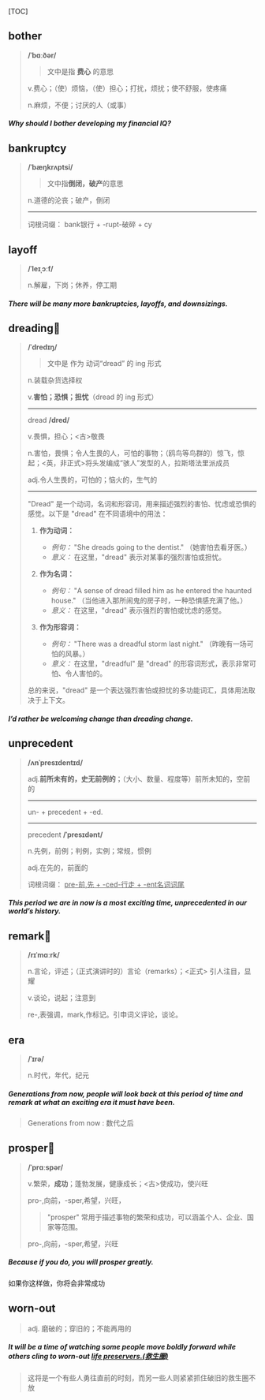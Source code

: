 [TOC]

## bother

> **/ˈbɑːðər/**
>
> > 文中是指 **费心** 的意思
>
> v.费心；（使）烦恼，（使）担心；打扰，烦扰；使不舒服，使疼痛
>
> n.麻烦，不便；讨厌的人（或事）

##### Why should I **bother** developing my financial IQ?

## bankruptcy

> **/ˈbæŋkrʌptsi/**
>
> > 文中指**倒闭，破产**的意思
>
> n.道德的沦丧；破产，倒闭
>
> ---
>
> 词根词缀： bank银行 + -rupt-破碎 + cy

## layoff

> **/ˈleɪˌɔːf/**
>
> n.解雇，下岗；休养，停工期

##### There  will be many more **bankruptcies**, **layoffs**, and downsizings.

## dreading🚩

> **/ˈdredɪŋ/**
>
> > 文中是 作为 动词“dread” 的 ing 形式
>
> n.装载杂货选择权
>
> v.**害怕；恐惧；担忧**（dread 的 ing 形式）
>
> ---
>
> dread	**/dred/**
>
> v.畏惧，担心；<古>敬畏
>
> n.害怕，畏惧；令人生畏的人，可怕的事物；（鸥鸟等鸟群的）惊飞，惊起；<英，非正式>将头发编成“骇人”发型的人，拉斯塔法里派成员
>
> adj.令人生畏的，可怕的；恼火的，生气的
>
> ---
>
> "Dread" 是一个动词，名词和形容词，用来描述强烈的害怕、忧虑或恐惧的感觉。以下是 "dread" 在不同语境中的用法：
>
> 1. **作为动词：**
>    - *例句：* "She dreads going to the dentist."
>      （她害怕去看牙医。）
>    - *意义：* 在这里，"dread" 表示对某事的强烈害怕或担忧。
>
> 2. **作为名词：**
>    - *例句：* "A sense of dread filled him as he entered the haunted house."
>      （当他进入那所闹鬼的房子时，一种恐惧感充满了他。）
>    - *意义：* 在这里，"dread" 表示强烈的害怕或忧虑的感觉。
>
> 3. **作为形容词：**
>    - *例句：* "There was a dreadful storm last night."
>      （昨晚有一场可怕的风暴。）
>    - *意义：* 在这里，"dreadful" 是 "dread" 的形容词形式，表示非常可怕、令人害怕的。
>
> 总的来说，"dread" 是一个表达强烈害怕或担忧的多功能词汇，具体用法取决于上下文。

##### I’d rather be welcoming change than **dreading** change.

## unprecedent

> **/ʌnˈpresɪdentɪd/**
>
> adj.**前所未有的，史无前例的**；（大小、数量、程度等）前所未知的，空前的
>
> ---
>
> un- +‎ precedent +‎ -ed.
>
> ---
>
> precedent	**/ˈpresɪdənt/**
>
> n.先例，前例；判例，实例；常规，惯例
>
> adj.在先的，前面的
>
> 词根词缀： <u>pre-前,先 + -ced-行走 + -ent名词词尾</u>

##### This period we are in now is a most exciting time, **unprecedented** in our world’s history.

## remark🚩

> **/rɪˈmɑːrk/**
>
> n.言论，评述；（正式演讲时的）言论（remarks）；<正式> 引人注目，显耀
>
> v.谈论，说起；注意到
>
> re-,表强调，mark,作标记。引申词义评论，谈论。

## era

> **/ˈɪrə/**
>
> n.时代，年代，纪元

##### Generations from now, people will look back at this period of time and **remark** at what an exciting **era** it must have been.

> Generations from now  : 数代之后

## prosper🚩

> **/ˈprɑːspər/**
>
> v.繁荣，**成功**；蓬勃发展，健康成长；<古>使成功，使兴旺
>
> pro-,向前，-sper,希望，兴旺，
>
> > "prosper" 常用于描述事物的繁荣和成功，可以涵盖个人、企业、国家等范围。
>
> pro-,向前，-sper,希望，兴旺

##### Because if you do, you will **prosper** greatly.

如果你这样做，你将会非常成功

## worn-out

> adj. 磨破的；穿旧的；不能再用的

##### It will be a time of watching some people move boldly forward while others cling to worn-out <u>life preservers.(救生圈)</u>

> 这将是一个有些人勇往直前的时刻，而另一些人则紧紧抓住破旧的救生圈不放
